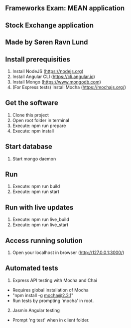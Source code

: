 ## Frameworks Exam: MEAN application
## Stock Exchange application
## Made by Søren Ravn Lund

## Install prerequisities
1. Install NodeJS (https://nodejs.org)
2. Install Angular CLI (https://cli.angular.io)
3. Install Mongo (https://www.mongodb.com)
4. (For Express tests) Install Mocha (https://mochajs.org/)

## Get the software
1. Clone this project
2. Open root folder in terminal
3. Execute: npm run prepare
4. Execute: npm install

## Start database
1. Start mongo daemon

## Run
1. Execute: npm run build
2. Execute: npm run start

## Run with live updates
1. Execute: npm run live_build
2. Execute: npm run live_start

## Access running solution
1. Open your localhost in browser (http://127.0.0.1:3000/)

## Automated tests
1. Express API testing with Mocha and Chai
- Requires global installation of Mocha
- "npm install -g mocha@2.3.1"
- Run tests by prompting 'mocha' in root.

2. Jasmin Angular testing
- Prompt 'ng test' when in client folder.